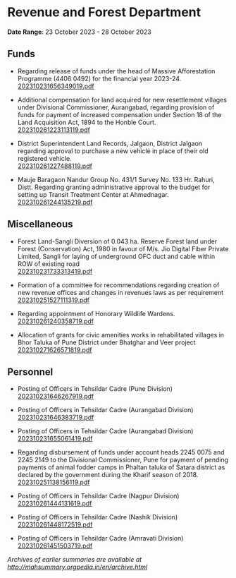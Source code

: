 # Revenue and Forest Department

**Date Range**: 23 October 2023 - 28 October 2023


## Funds
- Regarding release of funds under the head of Massive Afforestation Programme (4406 0492) for the financial year 2023-24.\
  [202310231656349019.pdf](https://gr.maharashtra.gov.in/Site/Upload/Government%20Resolutions/English/202310231656349019.pdf)

- Additional compensation for land acquired for new resettlement villages under Divisional Commissioner, Aurangabad, regarding provision of funds for payment of increased compensation under Section 18 of the Land Acquisition Act, 1894 to the Honble Court.\
  [202310261223113119.pdf](https://gr.maharashtra.gov.in/Site/Upload/Government%20Resolutions/English/202310261223113119.pdf)

- District Superintendent Land Records, Jalgaon, District Jalgaon regarding approval to purchase a new vehicle in place of their old registered vehicle.\
  [202310261227488119.pdf](https://gr.maharashtra.gov.in/Site/Upload/Government%20Resolutions/English/202310261227488119.pdf)

- Mauje Baragaon Nandur Group No. 431/1 Survey No. 133 Hr. Rahuri, Distt. Regarding granting administrative approval to the budget for setting up Transit Treatment Center at Ahmednagar.\
  [202310261244135219.pdf](https://gr.maharashtra.gov.in/Site/Upload/Government%20Resolutions/English/202310261244135219.pdf)

## Miscellaneous
- Forest Land-Sangli Diversion of 0.043 ha. Reserve Forest land under Forest (Conservation) Act, 1980 in favour of M/s. Jio Digital Fiber Private Limited, Sangli for laying of underground OFC duct and cable within ROW of existing road\
  [202310231733313419.pdf](https://gr.maharashtra.gov.in/Site/Upload/Government%20Resolutions/English/202310231733313419.pdf)

- Formation of a committee for recommendations regarding creation of new revenue offices and changes in revenues laws as per requirement\
  [202310251527111319.pdf](https://gr.maharashtra.gov.in/Site/Upload/Government%20Resolutions/English/202310251527111319.pdf)

- Regarding appointment of Honorary Wildlife Wardens.\
  [202310261240358719.pdf](https://gr.maharashtra.gov.in/Site/Upload/Government%20Resolutions/English/202310261240358719.pdf)

- Allocation of grants for civic amenities works in rehabilitated villages in Bhor Taluka of Pune District under Bhatghar and Veer project\
  [202310271626571819.pdf](https://gr.maharashtra.gov.in/Site/Upload/Government%20Resolutions/English/202310271626571819.pdf)

## Personnel
- Posting of Officers in Tehsildar Cadre (Pune Division)\
  [202310231646267919.pdf](https://gr.maharashtra.gov.in/Site/Upload/Government%20Resolutions/English/202310231646267919.pdf)

- Posting of Officers in Tehsildar Cadre (Aurangabad Division)\
  [202310231646383719.pdf](https://gr.maharashtra.gov.in/Site/Upload/Government%20Resolutions/English/202310231646383719.pdf)

- Posting of Officers in Tehsildar Cadre (Aurangabad Division)\
  [202310231655061419.pdf](https://gr.maharashtra.gov.in/Site/Upload/Government%20Resolutions/English/202310231655061419.pdf)

- Regarding disbursement of funds under account heads 2245 0075 and 2245 2149 to the Divisional Commissioner, Pune for payment of pending payments of animal fodder camps in Phaltan taluka of Satara district as declared by the government during the Kharif season of 2018.\
  [202310251138156119.pdf](https://gr.maharashtra.gov.in/Site/Upload/Government%20Resolutions/English/202310251138156119.pdf)

- Posting of Officers in Tehsildar Cadre (Nagpur Division)\
  [202310261444131619.pdf](https://gr.maharashtra.gov.in/Site/Upload/Government%20Resolutions/English/202310261444131619.pdf)

- Posting of Officers in Tehsildar Cadre (Nashik Division)\
  [202310261448172519.pdf](https://gr.maharashtra.gov.in/Site/Upload/Government%20Resolutions/English/202310261448172519.pdf)

- Posting of Officers in Tehsildar Cadre (Amravati Division)\
  [202310261451503719.pdf](https://gr.maharashtra.gov.in/Site/Upload/Government%20Resolutions/English/202310261451503719.pdf)


*Archives of earlier summaries are available at http://mahsummary.orgpedia.in/en/archive.html*
